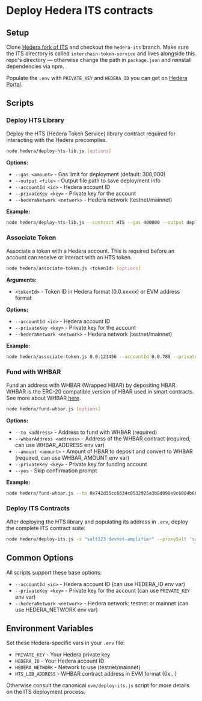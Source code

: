 # Deploy Hedera ITS contracts

## Setup

Clone [Hedera fork of ITS](http://github.com/commonprefix/interchain-token-service/tree/hedera-its) and checkout the `hedera-its` branch. Make sure the ITS directory is called `interchain-token-service` and lives alongside this repo's directory — otherwise change the path in `package.json` and reinstall dependencies via npm.

Populate the `.env` with `PRIVATE_KEY` and `HEDERA_ID` you can get on [Hedera Portal](http://portal.hedera.com).

## Scripts

### Deploy HTS Library

Deploy the HTS (Hedera Token Service) library contract required for interacting with the Hedera precompiles.

```bash
node hedera/deploy-hts-lib.js [options]
```

**Options:**
- `--gas <amount>` - Gas limit for deployment (default: 300,000)
- `--output <file>` - Output file path to save deployment info
- `--accountId <id>` - Hedera account ID
- `--privateKey <key>` - Private key for the account
- `--hederaNetwork <network>` - Hedera network (testnet/mainnet)

**Example:**
```bash
node hedera/deploy-hts-lib.js --contract HTS --gas 400000 --output deployment.json
```

### Associate Token

Associate a token with a Hedera account. This is required before an account can receive or interact with an HTS token.

```bash
node hedera/associate-token.js <tokenId> [options]
```

**Arguments:**
- `<tokenId>` - Token ID in Hedera format (0.0.xxxxx) or EVM address format

**Options:**
- `--accountId <id>` - Hedera account ID
- `--privateKey <key>` - Private key for the account
- `--hederaNetwork <network>` - Hedera network (testnet/mainnet)

**Example:**
```bash
node hedera/associate-token.js 0.0.123456 --accountId 0.0.789 --privateKey your_private_key
```

### Fund with WHBAR

Fund an address with WHBAR (Wrapped HBAR) by depositing HBAR. WHBAR is the ERC-20 compatible version of HBAR used in smart contracts. See more about WHBAR [here](https://docs.hedera.com/hedera/core-concepts/smart-contracts/wrapped-hbar-whbar).

```bash
node hedera/fund-whbar.js [options]
```

**Options:**
- `--to <address>` - Address to fund with WHBAR (required)
- `--whbarAddress <address>` - Address of the WHBAR contract (required, can use WHBAR_ADDRESS env var)
- `--amount <amount>` - Amount of HBAR to deposit and convert to WHBAR (required, can use WHBAR_AMOUNT env var)
- `--privateKey <key>` - Private key for funding account
- `--yes` - Skip confirmation prompt

**Example:**
```bash
node hedera/fund-whbar.js --to 0x742d35cc6634c0532925a3b8d098e9c6084b66e6 --whbarAddress 0x... --amount 10
```

### Deploy ITS Contracts

After deploying the HTS library and populating its address in `.env`, deploy the complete ITS contract suite:

```bash
node hedera/deploy-its.js -s "salt123 devnet-amplifier" --proxySalt 'salt123 devnet-amplifier' -m create2 -e devnet-amplifier -n hedera
```

## Common Options

All scripts support these base options:
- `--accountId <id>` - Hedera account ID (can use HEDERA_ID env var)
- `--privateKey <key>` - Private key for the account (can use `PRIVATE_KEY` env var)
- `--hederaNetwork <network>` - Hedera network: testnet or mainnet (can use HEDERA_NETWORK env var)

## Environment Variables

Set these Hedera-specific vars in your `.env` file:
- `PRIVATE_KEY` - Your Hedera private key
- `HEDERA_ID` - Your Hedera account ID
- `HEDERA_NETWORK` - Network to use (testnet/mainnet)
- `HTS_LIB_ADDRESS` - WHBAR contract address in EVM format (0x...)

Otherwise consult the canonical `evm/deploy-its.js` script for more details on the ITS deployment process.
